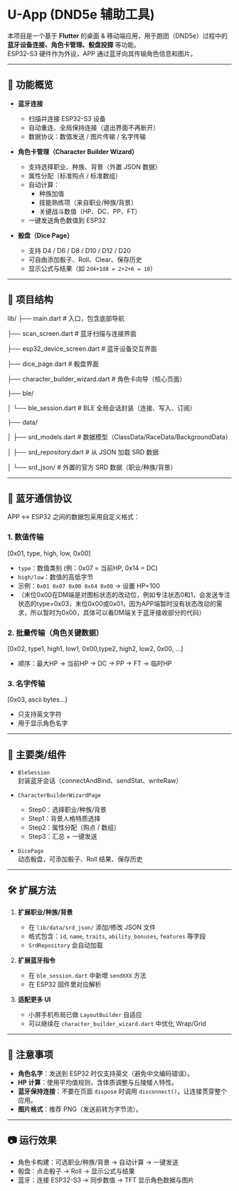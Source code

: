 # U-App (DND5e 辅助工具)

本项目是一个基于 **Flutter** 的桌面 & 移动端应用，用于跑团（DND5e）过程中的 **蓝牙设备连接、角色卡管理、骰盘投掷** 等功能。  
ESP32-S3 硬件作为外设，APP 通过蓝牙向其传输角色信息和图片。

---

## 🚀 功能概览

- **蓝牙连接**
    - 扫描并连接 ESP32-S3 设备
    - 自动重连、全局保持连接（退出界面不再断开）
    - 数据协议：数值发送 / 图片传输 / 名字传输

- **角色卡管理（Character Builder Wizard）**
    - 支持选择职业、种族、背景（外置 JSON 数据）
    - 属性分配（标准购点 / 标准数组）
    - 自动计算：
        - 种族加值
        - 技能熟练项（来自职业/种族/背景）
        - 关键战斗数值（HP、DC、PP、FT）
    - 一键发送角色数值到 ESP32

- **骰盘（Dice Page）**
    - 支持 D4 / D6 / D8 / D10 / D12 / D20
    - 可自由添加骰子、Roll、Clear、保存历史
    - 显示公式与结果（如 `2d4+1d8 = 2+2+6 = 10`）


---

## 📂 项目结构

lib/
├── main.dart # 入口，包含底部导航

├── scan_screen.dart # 蓝牙扫描与连接界面

├── esp32_device_screen.dart # 蓝牙设备交互界面

├── dice_page.dart # 骰盘界面

├── character_builder_wizard.dart # 角色卡向导（核心页面）

├── ble/

│ └── ble_session.dart # BLE 全局会话封装（连接、写入、订阅）

├── data/

│ ├── srd_models.dart # 数据模型（ClassData/RaceData/BackgroundData）

│ ├── srd_repository.dart # 从 JSON 加载 SRD 数据

│ └── srd_json/ # 外置的官方 SRD 数据（职业/种族/背景）


---

## 🔗 蓝牙通信协议

APP ↔ ESP32 之间的数据包采用自定义格式：

### 1. 数值传输
[0x01, type, high, low, 0x00]

- `type`：数值类别 (例：0x07 = 当前HP, 0x14 = DC)
- `high/low`：数值的高低字节
- 示例：`0x01 0x07 0x00 0x64 0x00` → 设置 HP=100
- （末位0x00在DM端是对图标状态的改动位，例如专注状态0和1，会发送专注状态的type=0x03，末位0x00或0x01，因为APP端暂时没有状态改动的需求，所以暂时为0x00，具体可以看DM端关于蓝牙接收部分的代码）

### 2. 批量传输（角色关键数据）
[0x02, type1, high1, low1, 0x00,type2, high2, low2, 0x00, ...] 

- 顺序：最大HP → 当前HP → DC → PP → FT → 临时HP

### 3. 名字传输
[0x03, ascii bytes...]
- 只支持英文字符
- 用于显示角色名字

---

## 🧱 主要类/组件

- `BleSession`  
  封装蓝牙会话（connectAndBind、sendStat、writeRaw）

- `CharacterBuilderWizardPage`
    - Step0：选择职业/种族/背景
    - Step1：背景人格特质选择
    - Step2：属性分配（购点 / 数组）
    - Step3：汇总 + 一键发送

- `DicePage`  
  动态骰盘，可添加骰子、Roll 结果、保存历史

---

## 🛠️ 扩展方法

1. **扩展职业/种族/背景**
    - 在 `lib/data/srd_json/` 添加/修改 JSON 文件
    - 格式包含：`id`, `name`, `traits`, `ability_bonuses`, `features` 等字段
    - `SrdRepository` 会自动加载

2. **扩展蓝牙指令**
    - 在 `ble_session.dart` 中新增 `sendXXX` 方法
    - 在 ESP32 固件里对应解析

3. **适配更多 UI**
    - 小屏手机布局已做 `LayoutBuilder` 自适应
    - 可以继续在 `character_builder_wizard.dart` 中优化 Wrap/Grid

---

## 📌 注意事项

- **角色名字**：发送到 ESP32 时仅支持英文（避免中文编码错误）。
- **HP 计算**：使用平均值规则，含体质调整与丘陵矮人特性。
- **蓝牙保持连接**：不要在页面 `dispose` 时调用 `disconnect()`，让连接贯穿整个应用。
- **图片格式**：推荐 PNG（发送前转为字节流）。

---

## 📷 运行效果

- 角色卡构建：可选职业/种族/背景 → 自动计算 → 一键发送
- 骰盘：点击骰子 → Roll → 显示公式与结果
- 蓝牙：连接 ESP32-S3 → 同步数值 → TFT 显示角色数据与图片
